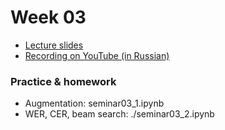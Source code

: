 # Week 03

* [Lecture slides](https://docs.google.com/presentation/d/1tHKfVWno2nVuJlX6h08bEXAewSo2dCujlCvEt1qJLII/edit?usp=sharing)
* [Recording on YouTube (in Russian)](TBA)

### Practice & homework

* Augmentation: seminar03_1.ipynb
* WER, CER, beam search: ./seminar03_2.ipynb
